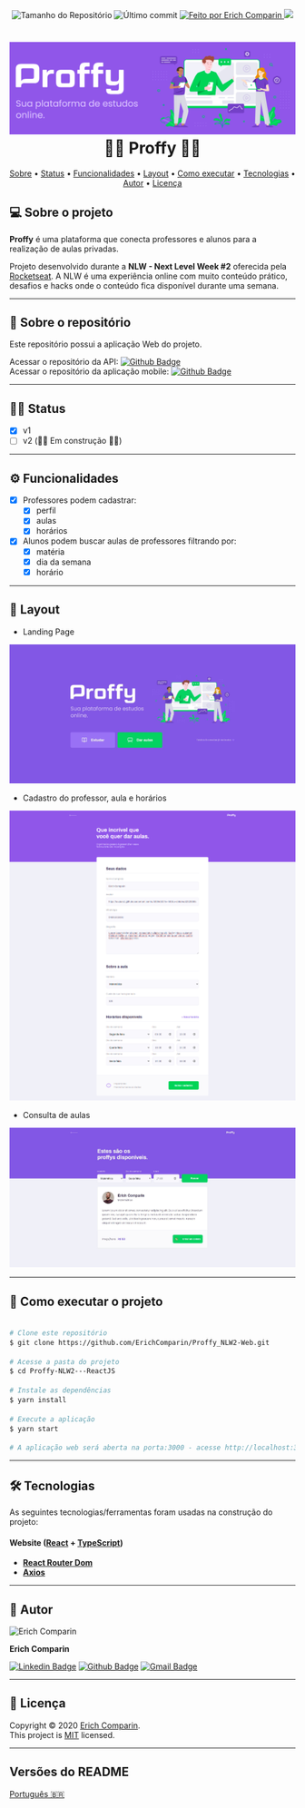 <p align="center">
  <img alt="Tamanho do Repositório" src="https://img.shields.io/github/repo-size/ErichComparin/Proffy_NLW2-Web?style=flat-square" />
  
  <img alt="Último commit" src="https://img.shields.io/github/last-commit/ErichComparin/Proffy_NLW2-Web?style=flat-square" />

  <a href="https://github.com/ErichComparin">
    <img alt="Feito por Erich Comparin" src="https://img.shields.io/badge/feito%20por-Erich%20Comparin-orange?style=flat-square" />
  </a>

  <a href="./LICENSE">
    <img href="Licença MIT" src="https://img.shields.io/apm/l/vim-mode?style=flat-square" />
  </a>
</p>

<h1 align="center">
    <img alt="NextLevelWeek" title="#NextLevelWeek" src="./readme/banner.jpg?raw=true" />
    👨‍🏫 Proffy 👩‍🏫
</h1>

<!-- 🚧🚧 Em construção 🚧🚧 -->

<p align="center">
 <a href="#-sobre-o-projeto">Sobre</a> •
 <a href="#️-status">Status</a> •
 <a href="#️-funcionalidades">Funcionalidades</a> •
 <a href="#-layout">Layout</a> • 
 <a href="#-como-executar-o-projeto">Como executar</a> • 
 <a href="#-tecnologias">Tecnologias</a> •
 <a href="#️-autor">Autor</a> • 
 <a href="#-licença">Licença</a>
</p>

## 💻 Sobre o projeto

**Proffy** é uma plataforma que conecta professores e alunos para a realização de aulas privadas.

Projeto desenvolvido durante a **NLW - Next Level Week #2** oferecida pela [Rocketseat](https://rocketseat.com.br/).
A NLW é uma experiência online com muito conteúdo prático, desafios e hacks onde o conteúdo fica disponível durante uma semana.

---

## 📂 Sobre o repositório

Este repositório possui a aplicação Web do projeto.

Acessar o repositório da API: [![Github Badge](https://img.shields.io/badge/-API_Proffy-000?style=flat-square&logo=Github&logoColor=white&link=https://github.com/ErichComparin/Proffy_NLW2-API)](https://github.com/ErichComparin/Proffy_NLW2-API)<br />
Acessar o repositório da aplicação mobile: [![Github Badge](https://img.shields.io/badge/-Mobile_Proffy-000?style=flat-square&logo=Github&logoColor=white&link=https://github.com/ErichComparin/Proffy_NLW2-Mobile)](https://github.com/ErichComparin/Proffy_NLW2-Mobile)

---

## 🏃‍♂️ Status

- [x] v1
- [ ] v2 (🚧🚧 Em construção 🚧🚧)

---

## ⚙️ Funcionalidades

- [x] Professores podem cadastrar:
  - [x] perfil
  - [x] aulas
  - [x] horários

- [x] Alunos podem buscar aulas de professores filtrando por: 
  - [x] matéria
  - [x] dia da semana
  - [x] horário

---

## 🎨 Layout

- Landing Page
<img alt="Landing Page" src="./readme/web1.jpg?raw=true">

- Cadastro do professor, aula e horários
<img alt="Cadastro de aulas" src="./readme/web2.jpg?raw=true">

- Consulta de aulas
<img alt="Consulta de aulas" src="./readme/web3.jpg?raw=true">

---

## 🚀 Como executar o projeto

```bash

# Clone este repositório
$ git clone https://github.com/ErichComparin/Proffy_NLW2-Web.git

# Acesse a pasta do projeto
$ cd Proffy-NLW2---ReactJS

# Instale as dependências
$ yarn install

# Execute a aplicação
$ yarn start

# A aplicação web será aberta na porta:3000 - acesse http://localhost:3000

```

---

## 🛠 Tecnologias

As seguintes tecnologias/ferramentas foram usadas na construção do projeto:

#### **Website**  ([React](https://reactjs.org/)  +  [TypeScript](https://www.typescriptlang.org/))

-   **[React Router Dom](https://github.com/ReactTraining/react-router/tree/master/packages/react-router-dom)**
-   **[Axios](https://github.com/axios/axios)**

---

## 🧔 Autor

<img alt="Erich Comparin" src="https://avatars1.githubusercontent.com/u/49964553?s=460&u=cbfeb4a52528866ecd92b23fb86afa9bf1cc4ee2&v=4" width="120px"/>

**Erich Comparin**

[![Linkedin Badge](https://img.shields.io/badge/-Erich_Comparin-blue?style=flat-square&logo=Linkedin&logoColor=white&link=ttps://www.linkedin.com/in/erich-comparin-6923119b/)](https://www.linkedin.com/in/erich-comparin-6923119b/) [![Github Badge](https://img.shields.io/badge/-Erich_Comparin-000?style=flat-square&logo=Github&logoColor=white&link=https://github.com/ErichComparin)](https://github.com/ErichComparin) [![Gmail Badge](https://img.shields.io/badge/-erich.comparin@gmail.com-c14438?style=flat-square&logo=Gmail&logoColor=white&link=mailto:erich.comparin@gmail.com)](mailto:erich.comparin@gmail.com)

---

## 📝 Licença

Copyright © 2020 [Erich Comparin](https://github.com/ErichComparin).<br />
This project is [MIT](./LICENSE) licensed.

---

##  Versões do README

[Português 🇧🇷](./README.md)

